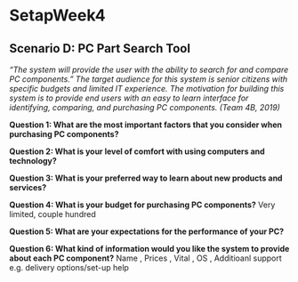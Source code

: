 # SetapWeek4

## Scenario D: PC Part Search Tool

*“The system will provide the user with the ability to search for and compare PC components.” The target audience for this system is senior citizens with specific budgets and limited IT experience. The motivation for building this system is to provide end users with an easy to learn interface for identifying, comparing, and purchasing PC components.  (Team 4B, 2019)* 


**Question 1: What are the most important factors that you consider when purchasing PC components?**

**Question 2: What is your level of comfort with using computers and technology?**

**Question 3: What is your preferred way to learn about new products and services?**

**Question 4: What is your budget for purchasing PC components?**
Very limited, couple hundred

**Question 5: What are your expectations for the performance of your PC?**

**Question 6: What kind of information would you like the system to provide about each PC component?**
Name , Prices , Vital , OS , Additioanl support e.g. delivery options/set-up help  
